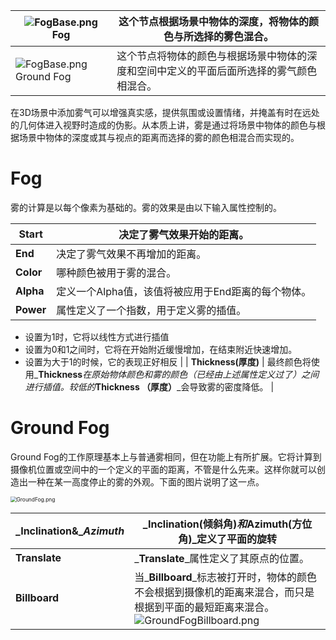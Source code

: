 | ![FogBase.png](https://cdn.nlark.com/yuque/0/2021/png/12794363/1624842762820-ab5b8d42-f445-4364-b195-b72dae67732f.png)       Fog | 这个节点根据场景中物体的深度，将物体的颜色与所选择的雾色混合。 |
| ------------------------------------------------ | ------------------------------------------------------------ |
| ![FogBase.png](https://cdn.nlark.com/yuque/0/2021/png/12794363/1624842773855-350b959f-1ba9-44ee-9e16-40ab837da9ab.png)Ground Fog | 这个节点将物体的颜色与根据场景中物体的深度和空间中定义的平面后面所选择的雾气颜色相混合。 |

在3D场景中添加雾气可以增强真实感，提供氛围或设置情绪，并掩盖有时在远处的几何体进入视野时造成的伪影。从本质上讲，雾是通过将场景中物体的颜色与根据场景中物体的深度或其与视点的距离而选择的雾的颜色相混合而实现的。
# Fog
雾的计算是以每个像素为基础的。雾的效果是由以下输入属性控制的。

| **Start** | 决定了雾气效果开始的距离。 |
| --- | --- |
| **End** | 决定了雾气效果不再增加的距离。 |
| **Color** | 哪种颜色被用于雾的混合。 |
| **Alpha** | 定义一个Alpha值，该值将被应用于End距离的每个物体。 |
| **Power** | 属性定义了一个指数，用于定义雾的插值。
- 设置为1时，它将以线性方式进行插值
- 设置为0和1之间时，它将在开始附近缓慢增加，在结束附近快速增加。
- 设置为大于1的时候，它的表现正好相反
 |
| **Thickness(厚度)** | 最终颜色将使用_**Thickness**_在原始物体颜色和雾的颜色（已经由上述属性定义过了）之间进行插值。较低的_**Thickness （厚度）**_会导致雾的密度降低。 |

# Ground Fog
Ground Fog的工作原理基本上与普通雾相同，但在功能上有所扩展。它将计算到摄像机位置或空间中的一个定义的平面的距离，不管是什么先来。这样你就可以创造出一种在某一高度停止的雾的外观。下面的图片说明了这一点。

<img src="https://cdn.nlark.com/yuque/0/2021/png/12794363/1624843758644-ac2c343c-e05e-4130-bd6d-104e56fa3b91.png" alt="GroundFog.png" style="zoom:60%;" />

| **_Inclination&__Azimuth_** | _**Inclination(倾斜角)**_和_**Azimuth(方位角)**_定义了平面的旋转 |
| --- | --- |
| **Translate** | _**Translate**_属性定义了其原点的位置。 |
| **Billboard** | 当_**Billboard**_标志被打开时，物体的颜色不会根据到摄像机的距离来混合，而只是根据到平面的最短距离来混合。![GroundFogBillboard.png](https://cdn.nlark.com/yuque/0/2021/png/12794363/1624843765820-f791f6cb-093c-495a-a7cd-c4aa6529ed9c.png) |

